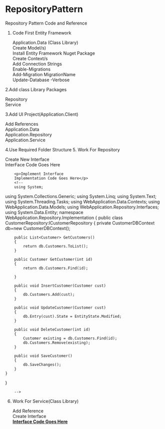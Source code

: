 # RepositoryPattern
Repository Pattern Code and Reference 


1. Code First Entity Framework
    <p>Application.Data (Class Library)<br>
        Create Model/s)<br>
        Install Entity Framework Nuget Package<br>
        Create Context/s<br>
        Add Connection Strings<br>
        Enable-Migrations<br>
        Add-Migration MigrationName<br>
        Update-Database -Verbose</p>
      
2.Add class Library Packages 
     <p>Repository<br>
      Service</p>
      
3.Add UI Project(Application.Client)
     <p>Add References<br>
          Application.Data<br>
          Application.Repository<br>
          Application.Service</p>
          
4.Use Required Folder Structure
5. Work For Repository
      <p>Create New Interface<br>
        InterFace Code Goes Here</p>
   <!--
        using System;
using System.Collections.Generic;
using System.Linq;
using System.Text;
using System.Threading.Tasks;
using WebApplication.Data.Models;

namespace WebApplication.Repository.Interfaces
{
   public interface ICustomerRepository
    {

        List<Customer> GetCustomers();
       Customer GetCustomer(int id);
       void InsertCustomer(Customer cust);
       void UpdateCustomer(Customer cust);
       void DeleteCustomer(int id);
       void SaveCustomer();

    }
}
        -->
        
        
        <p>Implement Interface
        Implementation Code Goes Here</p>
        <!--
        using System;
using System.Collections.Generic;
using System.Linq;
using System.Text;
using System.Threading.Tasks;
using WebApplication.Data.Contexts;
using WebApplication.Data.Models;
using WebApplication.Repository.Interfaces;
using System.Data.Entity;
namespace WebApplication.Repository.Implementation
{
  public class CustomerRepository:ICustomerRepository
    {
      private CustomerDBContext db=new CustomerDBContext();
   
        public List<Customer> GetCustomers()
        {
            return db.Customers.ToList();
        }

        public Customer GetCustomer(int id)
        {
            return db.Customers.Find(id);
            
        }

        public void InsertCustomer(Customer cust)
        {
            db.Customers.Add(cust);
        }

        public void UpdateCustomer(Customer cust)
        {
            db.Entry(cust).State = EntityState.Modified;
        }

        public void DeleteCustomer(int id)
        {
            Customer existing = db.Customers.Find(id);
            db.Customers.Remove(existing);
        }

        public void SaveCustomer()
        {
            db.SaveChanges();
        }
    }
}
        
        -->
        
6. Work For Service(Class Library)
     <p> Add Reference<br>
      Create Interface <br>
        <u><b>Interface Code Goes Here</b></u><p>
            <!--
                using System;
using System.Collections.Generic;
using System.Linq;
using System.Text;
using System.Threading.Tasks;
using WebApplication.Data.Models;
using WebApplication.Repository.Implementation;
using WebApplication.Repository.Interfaces;

namespace WebApplication.Service.Interfaces
{
     
    public interface ICustomerService
    {
        
        List<Customer> GetCustomers();
        Customer GetCustomer(int id);
        void InsertCustomer(Customer cust);
        void UpdateCustomer(Customer cust);
        void DeleteCustomer(int id);
        void SaveCustomer();
    }
}
            
            -->
            
     <p> Implement Interface<br>
     <u><b>Interface Code Goes Here</b></u><p>
                <!--
                
                  using System;
using System.Collections.Generic;
using System.Linq;
using System.Text;
using System.Threading.Tasks;
using WebApplication.Data.Models;
using WebApplication.Repository.Implementation;
using WebApplication.Repository.Interfaces;
using WebApplication.Service.Interfaces;

namespace WebApplication.Service.Implementation
{
    public class CustomerService:ICustomerService
    {
        private ICustomerRepository db = new CustomerRepository();
        public List<Customer> GetCustomers()
        {
            return db.GetCustomers();
        }

        public Customer GetCustomer(int id)
        {
            return db.GetCustomer(id);
        }

        public void InsertCustomer(Customer cust)
        {
            db.InsertCustomer(cust);
        }

        public void UpdateCustomer(Customer cust)
        {
            db.UpdateCustomer(cust);
        }

        public void DeleteCustomer(int id)
        {
            db.DeleteCustomer(id);
        }

        public void SaveCustomer()
        {
            db.SaveCustomer();
        }
    }
}
                
                -->
                
                
7. Working With UI Controller(Application.Client)

<p>Controller Code Goes Here</p>
      
          <!--
          using System;
using System.Collections.Generic;
using System.Data;
using System.Data.Entity;
using System.Linq;
using System.Net;
using System.Web;
using System.Web.Mvc;
using WebApplication.Data.Contexts;
using WebApplication.Data.Models;
using WebApplication.Repository.Implementation;
using WebApplication.Repository.Interfaces;

namespace WebApplication.Client.Controllers
{
    public class CustomersController : Controller
    {
        private ICustomerRepository repo = new CustomerRepository();

        // GET: Customers
        public ActionResult Index()
        {
            return View(repo.GetCustomers());
        }

        

        // GET: Customers/Create
        public ActionResult Create()
        {
            return View();
        }

        // POST: Customers/Create
        // To protect from overposting attacks, please enable the specific properties you want to bind to, for 
        // more details see http://go.microsoft.com/fwlink/?LinkId=317598.
        [HttpPost]
        [ValidateAntiForgeryToken]
        public ActionResult Create([Bind(Include = "Id,CustomerName,Address,EmailAddress,ContactNo")] Customer customer)
        {
            if (ModelState.IsValid)
            {
                repo.InsertCustomer(customer);
                repo.SaveCustomer();
              
                return RedirectToAction("Index");
            }

            return View(customer);
        }

        // GET: Customers/Edit/5
        public ActionResult Edit(int? id)
        {
            if (id == null)
            {
                return new HttpStatusCodeResult(HttpStatusCode.BadRequest);
            }
            Customer customer = repo.GetCustomer(Convert.ToInt32(id));
            if (customer == null)
            {
                return HttpNotFound();
            }
            return View(customer);
        }

        // POST: Customers/Edit/5
        // To protect from overposting attacks, please enable the specific properties you want to bind to, for 
        // more details see http://go.microsoft.com/fwlink/?LinkId=317598.
        [HttpPost]
        [ValidateAntiForgeryToken]
        public ActionResult Edit([Bind(Include = "Id,CustomerName,Address,EmailAddress,ContactNo")] Customer customer)
        {
            if (ModelState.IsValid)
            {
                repo.UpdateCustomer(customer);
                repo.SaveCustomer();
                return RedirectToAction("Index");
            }
            return View(customer);
        }

        // GET: Customers/Delete/5
        public ActionResult Delete(int? id)
        {
            if (id == null)
            {
                return new HttpStatusCodeResult(HttpStatusCode.BadRequest);
            }
            Customer customer = repo.GetCustomer(Convert.ToInt32(id));
            if (customer == null)
            {
                return HttpNotFound();
            }
            return View(customer);
        }

        // POST: Customers/Delete/5
        [HttpPost, ActionName("Delete")]
        [ValidateAntiForgeryToken]
        public ActionResult DeleteConfirmed(int id)
        {
            repo.DeleteCustomer(id);
            repo.SaveCustomer();
            return RedirectToAction("Index");
        }

        protected override void Dispose(bool disposing)
        {
            if (disposing)
            {
                //repo.Dispose();
            }
            base.Dispose(disposing);
        }
    }
}

          
          -->
        
Check View and Evaluate!!!!
        
        
      
